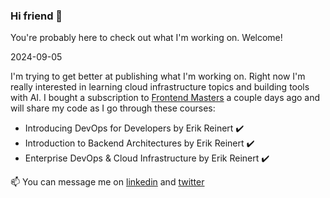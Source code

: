 ### Hi friend 👋

You're probably here to check out what I'm working on. Welcome!

2024-09-05

I'm trying to get better at publishing what I'm working on. Right now I'm really interested in learning cloud infrastructure topics and building tools with AI.
I bought a subscription to [Frontend Masters](https://frontendmasters.com/courses/) a couple days ago and will share my code as I go through these courses:
- Introducing DevOps for Developers by Erik Reinert ✔️
- Introduction to Backend Architectures by Erik Reinert ✔️
- Enterprise DevOps & Cloud Infrastructure by Erik Reinert ✔️

📫 You can message me on [linkedin](https://www.linkedin.com/in/linnalihe/) and [twitter](https://www.twitter.com/linnalihe)
